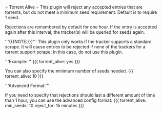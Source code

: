 = Torrent Alive =
This plugin will reject any accepted entries that are torrents, but do not meet a minimum seed requirement. Default is to require 1 seed.

Rejections are remembered by default for one hour. If the entry is accepted again after this interval, the tracker(s) will be queried for seeds again.

'''{{{NOTE:}}}''' This plugin only works if the tracker supports a standard scrape. It will cause entries to be rejected if none of the trackers for a torrent support scrape; In this case, do not use this plugin.

'''Example:'''
{{{
torrent_alive: yes
}}}

You can also specify the minimum number of seeds needed.
{{{
torrent_alive: 10
}}}

'''Advanced Format:'''

If you need to specify that rejections should last a different amount of time than 1 hour, you can use the advanced config format:
{{{
torrent_alive:
  min_seeds: 10
  reject_for: 15 minutes
}}}